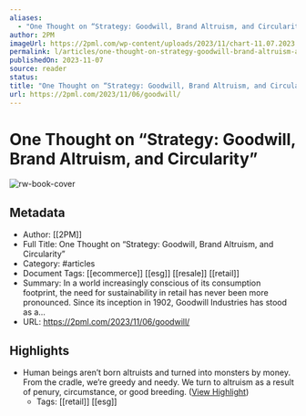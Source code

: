 ```yaml
---
aliases:
  - "One Thought on “Strategy: Goodwill, Brand Altruism, and Circularity”"
author: 2PM
imageUrl: https://2pml.com/wp-content/uploads/2023/11/chart-11.07.2023.jpg
permalink: l/articles/one-thought-on-strategy-goodwill-brand-altruism-and-circularity
publishedOn: 2023-11-07
source: reader
status: 
title: "One Thought on “Strategy: Goodwill, Brand Altruism, and Circularity”"
url: https://2pml.com/2023/11/06/goodwill/
---
```

# One Thought on “Strategy: Goodwill, Brand Altruism, and Circularity”

![rw-book-cover](https://2pml.com/wp-content/uploads/2023/11/chart-11.07.2023.jpg)

## Metadata

- Author: [[2PM]]
- Full Title: One Thought on “Strategy: Goodwill, Brand Altruism, and Circularity”
- Category: #articles
- Document Tags: [[ecommerce]] [[esg]] [[resale]] [[retail]]
- Summary: In a world increasingly conscious of its consumption footprint, the need for sustainability in retail has never been more pronounced. Since its inception in 1902, Goodwill Industries has stood as a…
- URL: https://2pml.com/2023/11/06/goodwill/

## Highlights

- Human beings aren’t born altruists and turned into monsters by money. From the cradle, we’re greedy and needy. We turn to altruism as a result of penury, circumstance, or good breeding. ([View Highlight](https://read.readwise.io/read/01hg0jamhc2esmdcth340g0qcr))
    - Tags: [[retail]] [[esg]]
